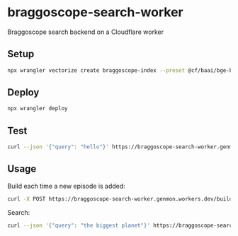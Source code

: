# braggoscope-search-worker

Braggoscope search backend on a Cloudflare worker

## Setup

```bash
npx wrangler vectorize create braggoscope-index --preset @cf/baai/bge-base-en-v1.5
```

## Deploy

```bash
npx wrangler deploy
```

## Test

```bash
curl --json '{"query": "hello"}' https://braggoscope-search-worker.genmon.workers.dev/search
```

## Usage

Build each time a new episode is added:

```bash
curl -X POST https://braggoscope-search-worker.genmon.workers.dev/build
```

Search:

```bash
curl --json '{"query": "the biggest planet"}' https://braggoscope-search-worker.genmon.workers.dev/search
```
